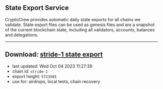 ## State Export Service
CryptoCrew provides automatic daily state exports for all chains we validate. State export files can be used as genesis files and are a snapshot of the current blockchain state, including all validators, accounts, balances and delegations.

---
**Download: [stride-1 state export](https://dl.ccvalidators.com/SERVICE/stride/stride-1_export_5723585.json)**
---

- last updated: Wed Oct 04 2023 11:27:39
- chain id: `stride-1`
- export height: `5723585`
- use for: airdrops, local tests, chain recovery
